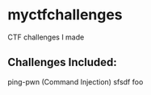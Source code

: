# myctfchallenges
CTF challenges I made
## Challenges Included:
ping-pwn (Command Injection)
sfsdf
foo
